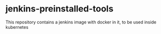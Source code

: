 # jenkins-preinstalled-tools

This repository contains a jenkins image with docker in it, to be used inside kubernetes
